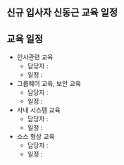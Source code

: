 ## 신규 입사자 신동근 교육 일정

## 교육 일정 
- 인사관련 교육 
  - 담당자 : 
  - 일정 : 
- 그룹웨어 교육, 보안 교육
  - 담당자 : 
  - 일정 :
- 사내 시스템 교육
  - 담당자 :
  - 일정 : 
- 소스 형상 교육
  - 담당자 :
  - 일정 : 
